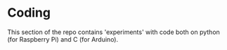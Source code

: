 # Coding

This section of the repo contains 'experiments' with code both on python (for Raspberry Pi) and C (for Arduino).